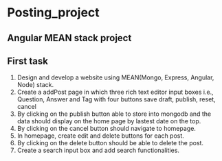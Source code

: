 # Posting_project


Angular MEAN stack project
----------------------------------------------------------
First task
------------------------------------------------
1. Design and develop a website using MEAN(Mongo, Express, Angular, Node) stack.
2. Create a addPost page in which three rich text editor input boxes i.e., Question, Answer and Tag with four buttons save draft, publish, reset, cancel
3. By clicking on the publish button able to store into mongodb and the data should display on the home page by lastest date on the top.
4. By clicking on the cancel button should navigate to homepage.
5. In homepage, create edit and delete buttons for each post.
6. By clicking on the delete button should be able to delete the post.
7. Create a search input box and add search functionalities.


